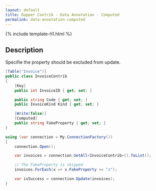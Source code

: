 ```yaml
---
layout: default
title: Dapper Contrib - Data Annotation - Computed
permalink: data-annotation-computed
---
```


{% include template-h1.html %}

## Description
Specifie the property should be excluded from update.

```csharp
[Table("Invoice")]
public class InvoiceContrib
{
	[Key]
	public int InvoiceID { get; set; }

	public string Code { get; set; }
	public InvoiceKind Kind { get; set; }

	[Write(false)]
	[Computed]
	public string FakeProperty { get; set; }
}

using (var connection = My.ConnectionFactory())
{
	connection.Open();

	var invoices = connection.GetAll<InvoiceContrib>().ToList();

	// The FakeProperty is skipped
	invoices.ForEach(x => x.FakeProperty += "z");

	var isSuccess = connection.Update(invoices);
}
```
